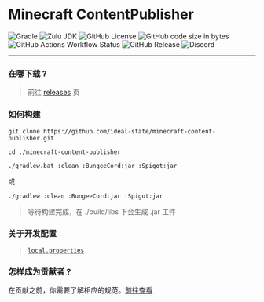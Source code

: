 # Minecraft ContentPublisher

![Gradle](https://img.shields.io/badge/Gradle-v8%2E5-g?logo=gradle&style=flat-square)
![Zulu JDK](https://img.shields.io/badge/Zulu%20JDK-8-blue?style=flat-square)
![GitHub License](https://img.shields.io/github/license/ideal-state/minecraft-content-publisher?style=flat-square)
![GitHub code size in bytes](https://img.shields.io/github/languages/code-size/ideal-state/minecraft-content-publisher?style=flat-square&logo=github)
![GitHub Actions Workflow Status](https://img.shields.io/github/actions/workflow/status/ideal-state/minecraft-content-publisher/release.yml?style=flat-square)
![GitHub Release](https://img.shields.io/github/v/release/ideal-state/minecraft-content-publisher?style=flat-square)
![Discord](https://img.shields.io/discord/1191122625389396098?style=flat-square&logo=discord)

------------------------------------------------------

### 在哪下载 ?

> 前往 [releases](https://github.com/ideal-state/minecraft-content-publisher/releases) 页

### 如何构建

```shell
git clone https://github.com/ideal-state/minecraft-content-publisher.git
```

```shell
cd ./minecraft-content-publisher
```

```shell
./gradlew.bat :clean :BungeeCord:jar :Spigot:jar
```

或

```shell
./gradlew :clean :BungeeCord:jar :Spigot:jar
```

> 等待构建完成，在 ./build/libs 下会生成 .jar 工件

### 关于开发配置

> [`local.properties`](./local.properties)

### 怎样成为贡献者 ?

在贡献之前，你需要了解相应的规范。[前往查看](https://github.com/ideal-state)

